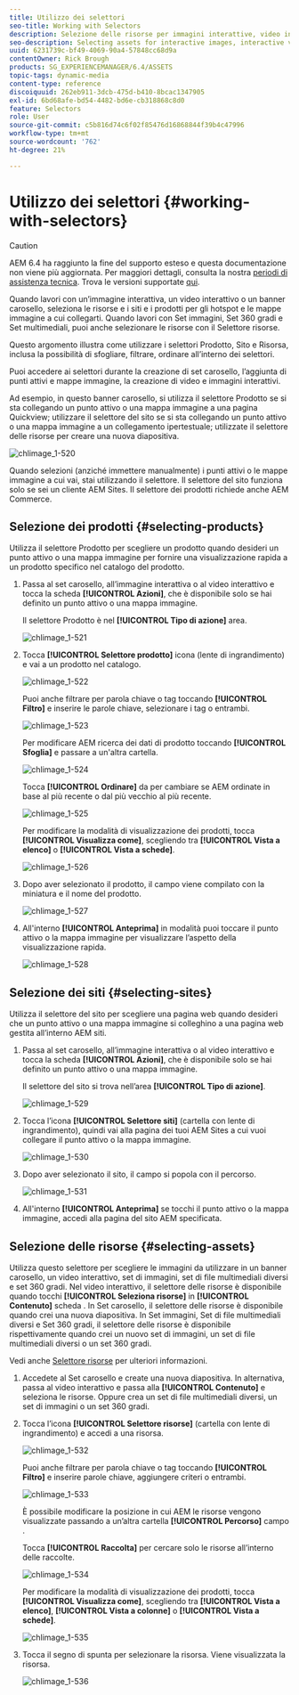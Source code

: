 ```yaml
---
title: Utilizzo dei selettori
seo-title: Working with Selectors
description: Selezione delle risorse per immagini interattive, video interattivi e banner a carosello
seo-description: Selecting assets for interactive images, interactive video, and carousel banners
uuid: 6231739c-bf49-4069-90a4-57848cc68d9a
contentOwner: Rick Brough
products: SG_EXPERIENCEMANAGER/6.4/ASSETS
topic-tags: dynamic-media
content-type: reference
discoiquuid: 262eb911-3dcb-475d-b410-8bcac1347905
exl-id: 6bd68afe-bd54-4482-bd6e-cb318868c8d0
feature: Selectors
role: User
source-git-commit: c5b816d74c6f02f85476d16868844f39b4c47996
workflow-type: tm+mt
source-wordcount: '762'
ht-degree: 21%

---
```


# Utilizzo dei selettori {#working-with-selectors}

>[!CAUTION]
>
>AEM 6.4 ha raggiunto la fine del supporto esteso e questa documentazione non viene più aggiornata. Per maggiori dettagli, consulta la nostra [periodi di assistenza tecnica](https://helpx.adobe.com/it/support/programs/eol-matrix.html). Trova le versioni supportate [qui](https://experienceleague.adobe.com/docs/).

Quando lavori con un’immagine interattiva, un video interattivo o un banner carosello, seleziona le risorse e i siti e i prodotti per gli hotspot e le mappe immagine a cui collegarti. Quando lavori con Set immagini, Set 360 gradi e Set multimediali, puoi anche selezionare le risorse con il Selettore risorse.

Questo argomento illustra come utilizzare i selettori Prodotto, Sito e Risorsa, inclusa la possibilità di sfogliare, filtrare, ordinare all’interno dei selettori.

Puoi accedere ai selettori durante la creazione di set carosello, l’aggiunta di punti attivi e mappe immagine, la creazione di video e immagini interattivi.

Ad esempio, in questo banner carosello, si utilizza il selettore Prodotto se si sta collegando un punto attivo o una mappa immagine a una pagina Quickview; utilizzare il selettore del sito se si sta collegando un punto attivo o una mappa immagine a un collegamento ipertestuale; utilizzate il selettore delle risorse per creare una nuova diapositiva.

![chlimage_1-520](assets/chlimage_1-520.png)

Quando selezioni (anziché immettere manualmente) i punti attivi o le mappe immagine a cui vai, stai utilizzando il selettore. Il selettore del sito funziona solo se sei un cliente AEM Sites. Il selettore dei prodotti richiede anche AEM Commerce.

## Selezione dei prodotti {#selecting-products}

Utilizza il selettore Prodotto per scegliere un prodotto quando desideri un punto attivo o una mappa immagine per fornire una visualizzazione rapida a un prodotto specifico nel catalogo del prodotto.

1. Passa al set carosello, all’immagine interattiva o al video interattivo e tocca la scheda **[!UICONTROL Azioni]**, che è disponibile solo se hai definito un punto attivo o una mappa immagine.

   Il selettore Prodotto è nel **[!UICONTROL Tipo di azione]** area.

   ![chlimage_1-521](assets/chlimage_1-521.png)

1. Tocca **[!UICONTROL Selettore prodotto]** icona (lente di ingrandimento) e vai a un prodotto nel catalogo.

   ![chlimage_1-522](assets/chlimage_1-522.png)

   Puoi anche filtrare per parola chiave o tag toccando **[!UICONTROL Filtro]** e inserire le parole chiave, selezionare i tag o entrambi.

   ![chlimage_1-523](assets/chlimage_1-523.png)

   Per modificare AEM ricerca dei dati di prodotto toccando **[!UICONTROL Sfoglia]** e passare a un&#39;altra cartella.

   ![chlimage_1-524](assets/chlimage_1-524.png)

   Tocca **[!UICONTROL Ordinare]** da per cambiare se AEM ordinate in base al più recente o dal più vecchio al più recente.

   ![chlimage_1-525](assets/chlimage_1-525.png)

   Per modificare la modalità di visualizzazione dei prodotti, tocca **[!UICONTROL Visualizza come]**, scegliendo tra **[!UICONTROL Vista a elenco]** o **[!UICONTROL Vista a schede]**.

   ![chlimage_1-526](assets/chlimage_1-526.png)

1. Dopo aver selezionato il prodotto, il campo viene compilato con la miniatura e il nome del prodotto.

   ![chlimage_1-527](assets/chlimage_1-527.png)

1. All&#39;interno **[!UICONTROL Anteprima]** in modalità puoi toccare il punto attivo o la mappa immagine per visualizzare l’aspetto della visualizzazione rapida.

   ![chlimage_1-528](assets/chlimage_1-528.png)

## Selezione dei siti {#selecting-sites}

Utilizza il selettore del sito per scegliere una pagina web quando desideri che un punto attivo o una mappa immagine si colleghino a una pagina web gestita all’interno AEM siti.

1. Passa al set carosello, all’immagine interattiva o al video interattivo e tocca la scheda **[!UICONTROL Azioni]**, che è disponibile solo se hai definito un punto attivo o una mappa immagine.

   Il selettore del sito si trova nell’area **[!UICONTROL Tipo di azione]**.

   ![chlimage_1-529](assets/chlimage_1-529.png)

1. Tocca l’icona **[!UICONTROL Selettore siti]** (cartella con lente di ingrandimento), quindi vai alla pagina dei tuoi AEM Sites a cui vuoi collegare il punto attivo o la mappa immagine.

   ![chlimage_1-530](assets/chlimage_1-530.png)

1. Dopo aver selezionato il sito, il campo si popola con il percorso.

   ![chlimage_1-531](assets/chlimage_1-531.png)

1. All&#39;interno **[!UICONTROL Anteprima]** se tocchi il punto attivo o la mappa immagine, accedi alla pagina del sito AEM specificata.

## Selezione delle risorse {#selecting-assets}

Utilizza questo selettore per scegliere le immagini da utilizzare in un banner carosello, un video interattivo, set di immagini, set di file multimediali diversi e set 360 gradi. Nel video interattivo, il selettore delle risorse è disponibile quando tocchi **[!UICONTROL Seleziona risorse]** in **[!UICONTROL Contenuto]** scheda . In Set carosello, il selettore delle risorse è disponibile quando crei una nuova diapositiva. In Set immagini, Set di file multimediali diversi e Set 360 gradi, il selettore delle risorse è disponibile rispettivamente quando crei un nuovo set di immagini, un set di file multimediali diversi o un set 360 gradi.

Vedi anche [Selettore risorse](asset-selector.md) per ulteriori informazioni.

1. Accedete al Set carosello e create una nuova diapositiva. In alternativa, passa al video interattivo e passa alla **[!UICONTROL Contenuto]** e seleziona le risorse. Oppure crea un set di file multimediali diversi, un set di immagini o un set 360 gradi.
1. Tocca l’icona **[!UICONTROL Selettore risorse]** (cartella con lente di ingrandimento) e accedi a una risorsa.

   ![chlimage_1-532](assets/chlimage_1-532.png)

   Puoi anche filtrare per parola chiave o tag toccando **[!UICONTROL Filtro]** e inserire parole chiave, aggiungere criteri o entrambi.

   ![chlimage_1-533](assets/chlimage_1-533.png)

   È possibile modificare la posizione in cui AEM le risorse vengono visualizzate passando a un’altra cartella **[!UICONTROL Percorso]** campo .

   Tocca **[!UICONTROL Raccolta]** per cercare solo le risorse all’interno delle raccolte.

   ![chlimage_1-534](assets/chlimage_1-534.png)

   Per modificare la modalità di visualizzazione dei prodotti, tocca **[!UICONTROL Visualizza come]**, scegliendo tra **[!UICONTROL Vista a elenco]**, **[!UICONTROL Vista a colonne]** o **[!UICONTROL Vista a schede]**.

   ![chlimage_1-535](assets/chlimage_1-535.png)

1. Tocca il segno di spunta per selezionare la risorsa. Viene visualizzata la risorsa.

   ![chlimage_1-536](assets/chlimage_1-536.png)
